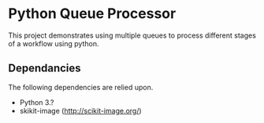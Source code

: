 # Python Queue Processor
This project demonstrates using multiple queues to process different stages of a workflow using python.

## Dependancies
The following dependencies are relied upon.
- Python 3.?
- skikit-image (http://scikit-image.org/)
